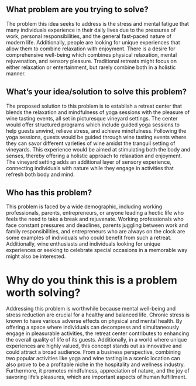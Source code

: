## What problem are you trying to solve?

The problem this idea seeks to address is the stress and mental fatigue that many individuals experience in their daily lives due to the pressures of work, personal responsibilities, and the general fast-paced nature of modern life. Additionally, people are looking for unique experiences that allow them to combine relaxation with enjoyment. There is a desire for comprehensive well-being which combines physical relaxation, mental rejuvenation, and sensory pleasure. Traditional retreats might focus on either relaxation or entertainment, but rarely combine both in a holistic manner.


## What’s your idea/solution to solve this problem? 

The proposed solution to this problem is to establish a retreat center that blends the relaxation and mindfulness of yoga sessions with the pleasure of wine tasting events, all set in picturesque vineyard settings. The center would offer structured programs which include guided yoga sessions to help guests unwind, relieve stress, and achieve mindfulness. Following the yoga sessions, guests would be guided through wine tasting events where they can savor different varieties of wine amidst the tranquil setting of vineyards. This experience would be aimed at stimulating both the body and senses, thereby offering a holistic approach to relaxation and enjoyment. The vineyard setting adds an additional layer of sensory experience, connecting individuals with nature while they engage in activities that refresh both body and mind.


## Who has this problem? 

This problem is faced by a wide demographic, including working professionals, parents, entrepreneurs, or anyone leading a hectic life who feels the need to take a break and rejuvenate. Working professionals who face constant pressures and deadlines, parents juggling between work and family responsibilities, and entrepreneurs who are always on the clock are some examples of individuals who could benefit from such a retreat. Additionally, wine enthusiasts and individuals looking for unique experiences or seeking to celebrate special occasions in a memorable way might also be interested.


# Why do you think this is a problem worth solving?

Addressing this problem is worthwhile because mental well-being and stress reduction are crucial for a healthy and balanced life. Chronic stress is known to have various adverse effects on physical and mental health. By offering a space where individuals can decompress and simultaneously engage in pleasurable activities, the retreat center contributes to enhancing the overall quality of life of its guests. Additionally, in a world where unique experiences are highly valued, this concept stands out as innovative and could attract a broad audience. From a business perspective, combining two popular activities like yoga and wine tasting in a scenic location can also prove to be a profitable niche in the hospitality and wellness industry. Furthermore, it promotes mindfulness, appreciation of nature, and the joy of savoring life’s pleasures, which are important aspects of human fulfillment.